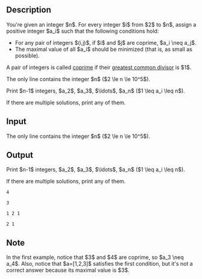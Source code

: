 ## Description

<div><p>You're given an integer $n$. For every integer $i$ from $2$ to $n$, assign a positive integer $a_i$ such that the following conditions hold:</p><ul> <li> For any pair of integers $(i,j)$, if $i$ and $j$ are coprime, $a_i \neq a_j$. </li><li> The maximal value of all $a_i$ should be minimized (that is, as small as possible). </li></ul><p>A pair of integers is called <a href="https://en.wikipedia.org/wiki/Coprime_integers">coprime</a> if their <a href="https://en.wikipedia.org/wiki/Greatest_common_divisor">greatest common divisor</a> is $1$.</p></div><div class="input-specification"><p>The only line contains the integer $n$ ($2 \le n \le 10^5$).</p></div><div class="output-specification"><p>Print $n-1$ integers, $a_2$, $a_3$, $\ldots$, $a_n$ ($1 \leq a_i \leq n$). </p><p>If there are multiple solutions, print any of them.</p></div>

## Input

<p>The only line contains the integer $n$ ($2 \le n \le 10^5$).</p>

## Output

<p>Print $n-1$ integers, $a_2$, $a_3$, $\ldots$, $a_n$ ($1 \leq a_i \leq n$). </p><p>If there are multiple solutions, print any of them.</p>





```input1
4
```




```input2
3
```




```output1
1 2 1
```




```output2
2 1
```



## Note

<p>In the first example, notice that $3$ and $4$ are coprime, so $a_3 \neq a_4$. Also, notice that $a=[1,2,3]$ satisfies the first condition, but it's not a correct answer because its maximal value is $3$.</p>
